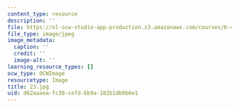 ```yaml
---
content_type: resource
description: ''
file: https://ol-ocw-studio-app-production.s3.amazonaws.com/courses/6-451-principles-of-digital-communication-ii-spring-2005/d62aaaeafc38cefd6b9a182b1db8b6e1_23.jpg
file_type: image/jpeg
image_metadata:
  caption: ''
  credit: ''
  image-alt: ''
learning_resource_types: []
ocw_type: OCWImage
resourcetype: Image
title: 23.jpg
uid: d62aaaea-fc38-cefd-6b9a-182b1db8b6e1
---
```

